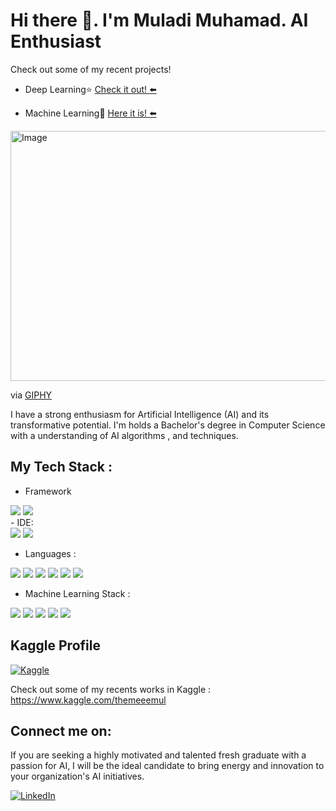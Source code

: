 # Hi there 👋. I'm Muladi Muhamad. AI Enthusiast

Check out some of my recent projects!

- Deep Learning⭐
[Check it out! ⬅️](https://github.com/Muladi-Prog/Deep_Learning)

- Machine Learning🌟
  [Here it is! ⬅️](https://github.com/Muladi-Prog/Machine_Learning)

<img src="https://media.giphy.com/media/TdjQAgDIkRsYm1HUbt/giphy.gif" alt="Image" width="800" height="400">



via [GIPHY](https://giphy.com/gifs/BareTreeMedia-cute-working-panting-TdjQAgDIkRsYm1HUbt)



I have a strong enthusiasm for Artificial Intelligence (AI) and its transformative potential. I'm holds a Bachelor's degree in Computer Science with a understanding of AI algorithms , and techniques.


## My Tech Stack :
 - Framework 
<div><img src="https://img.shields.io/badge/Flask-000000?style=for-the-badge&logo=flask&logoColor=white" /> <img src="https://img.shields.io/badge/Bootstrap-563D7C?style=for-the-badge&logo=bootstrap&logoColor=white" /> </div>
 - IDE:
<div> <img src="https://img.shields.io/badge/Colab-F9AB00?style=for-the-badge&logo=googlecolab&color=525252" /> 
  <img src="https://img.shields.io/badge/Visual_Studio_Code-0078D4?style=for-the-badge&logo=visual%20studio%20code&logoColor=white" />
</div>

 - Languages : 
 <div>
  <img src="https://img.shields.io/badge/C-00599C?style=for-the-badge&logo=c&logoColor=white" />
  <img src="https://img.shields.io/badge/Java-ED8B00?style=for-the-badge&logo=java&logoColor=white" /> 
  <img src="https://img.shields.io/badge/Python-FFD43B?style=for-the-badge&logo=python&logoColor=blue" /> 
  <img src="https://img.shields.io/badge/-SQL-orange?logo=sql&logoColor=white&labelColor=orange">
  <img src="https://img.shields.io/badge/HTML5-E34F26?style=for-the-badge&logo=html5&logoColor=white" />
  <img src="https://img.shields.io/badge/CSS3-1572B6?style=for-the-badge&logo=css3&logoColor=white" />
</div>

 - Machine Learning Stack :
  <div> 
  <img src="https://img.shields.io/badge/Numpy-777BB4?style=for-the-badge&logo=numpy&logoColor=white" /> 
  <img src="https://img.shields.io/badge/Pandas-2C2D72?style=for-the-badge&logo=pandas&logoColor=white" /> 
  <img src="https://img.shields.io/badge/Python-FFD43B?style=for-the-badge&logo=python&logoColor=blue" /> 
  <img src="https://img.shields.io/badge/scikit_learn-F7931E?style=for-the-badge&logo=scikit-learn&logoColor=white" />
  <img src="https://img.shields.io/badge/-PyTorch-EE4C2C?logo=pytorch&logoColor=white&labelColor=EE4C2C"/>
  </div>
 

<!-- During my academic journey, I actively engaged in AI-related research projects, where I gained hands-on experience in developing and implementing machine learning models. My passion for AI led myself to explore diverse domains, including natural language processing, computer vision, and predictive analytics.

I have solid foundation in programming languages such as Python that enables me to effectively build and deploy AI models also well-versed in popular AI frameworks and libraries, including PyTorch, and possesses strong analytical and problem-solving skills.

As a fresh graduate, I've brings a fresh perspective and an eagerness to contribute to real-world AI projects. I'm a quick learner and keeps up with the latest advancements in AI by actively participating in online communities especially in Kaggle.

 -->

## Kaggle Profile

[![Kaggle](https://img.shields.io/badge/Kaggle-themeeemul-blue)](https://www.kaggle.com/themeeemul)

Check out some of my recents works in Kaggle : https://www.kaggle.com/themeeemul

## Connect me on:

If you are seeking a highly motivated and talented fresh graduate with a passion for AI, I will be the ideal candidate to bring energy and innovation to your organization's AI initiatives.


[![LinkedIn](https://img.shields.io/badge/-LinkedIn-blue?logo=linkedin&logoColor=white&labelColor=blue)](https://www.linkedin.com/in/muladi-muhamad-249697193/)



<!--
**Muladi-Prog/Muladi-Prog** is a ✨ _special_ ✨ repository because its `README.md` (this file) appears on your GitHub profile.

Here are some ideas to get you started:

- 🔭 I’m currently working on ...
- 🌱 I’m currently learning ...
- 👯 I’m looking to collaborate on ...
- 🤔 I’m looking for help with ...
- 💬 Ask me about ...
- 📫 How to reach me: ...
- 😄 Pronouns: ...
- ⚡ Fun fact: ...
-->
